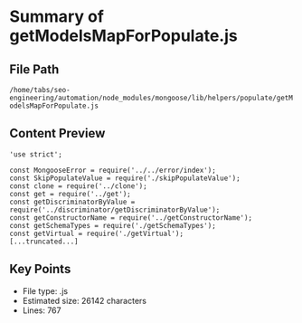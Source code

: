 # Summary of getModelsMapForPopulate.js
  
## File Path
`/home/tabs/seo-engineering/automation/node_modules/mongoose/lib/helpers/populate/getModelsMapForPopulate.js`

## Content Preview
```
'use strict';

const MongooseError = require('../../error/index');
const SkipPopulateValue = require('./skipPopulateValue');
const clone = require('../clone');
const get = require('../get');
const getDiscriminatorByValue = require('../discriminator/getDiscriminatorByValue');
const getConstructorName = require('../getConstructorName');
const getSchemaTypes = require('./getSchemaTypes');
const getVirtual = require('./getVirtual');
[...truncated...]
```

## Key Points
- File type: .js
- Estimated size: 26142 characters
- Lines: 767
